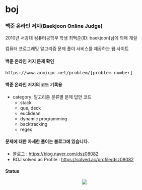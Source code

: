 # boj
### 백준 온라인 저지(Baekjoon Online Judge)
<p>2010년 서강대 컴퓨터공학부 학생 최백준(ID: baekjoon)님에 의해 개설</p>
<p>컴퓨터 프로그래밍 알고리즘 문제 풀이 서비스를 제공하는 웹 사이트</p>


#### 백준 온라인 저지 문제 확인
<pre>https://www.acmicpc.net/problem/[problem number]</pre>

#### 백준 온라인 저지의 코드 기록용
- category: 알고리즘 분류별 문제 답안 코드
  - stack
  - que, deck
  - euclidean
  - dynamic programming
  - backtracking
  - regex

#### 문제에 대한 자세한 풀이는 블로그에 있습니다.
- 블로그 : https://blog.naver.com/dsz08082
- BOJ solved.ac Profile : https://solved.ac/profile/dsz08082

#### Status
<div align="center">
  <a href="https://solved.ac/dsz08082">
    <img src="http://mazassumnida.wtf/api/v2/generate_badge?boj=dsz08082"]
  </a>
</div>
